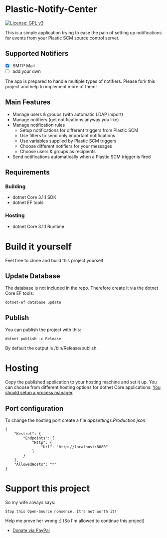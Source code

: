 # Plastic-Notify-Center
[![License: GPL v3](https://img.shields.io/badge/License-GPLv3-blue.svg)](https://www.gnu.org/licenses/gpl-3.0)

This is a simple application trying to ease the pain of setting up notifications for events from your Plastic SCM source control server.

## Supported Notifiers
- [x] SMTP Mail
- [ ] add your own

The app is prepared to handle multiple types of notifiers. Please fork this project and help to implement more of them!

## Main Features
- Manage users & groups (with automatic LDAP import)
- Manage notifiers (get notifications anyway you like)
- Manage notification rules
    - Setup notifications for different triggers from Plastic SCM
    - Use filters to send only important notifications
    - Use variables supplied by Plastic SCM triggers
    - Choose different notifiers for your messages
    - Choose users & groups as recipients
- Send notifications automatically when a Plastic SCM trigger is fired

## Requirements

### Building
- dotnet Core 3.1.1 SDK
- dotnet EF tools

### Hosting
- dotnet Core 3.1.1 Runtime

# Build it yourself
Feel free to clone and build this project yourself

## Update Database
The database is not included in the repo. Therefore create it via the dotnet Core EF tools:
```
dotnet-ef database update
```

## Publish
You can publish the project with this:
```
dotnet publish -c Release
```
By default the output is /bin/Release/publish.

# Hosting
Copy the published application to your hosting machine and set it up.
You can choose from different hosting options for dotnet Core applications:
[You should setup a process manager](https://docs.microsoft.com/en-us/aspnet/core/host-and-deploy/?view=aspnetcore-3.1#set-up-a-process-manager)

## Port configuration
To change the hosting port create a file *appsettings.Production.json*:
```
{
    "Kestrel": {
        "Endpoints": {
            "Http": {
                "Url": "http://localhost:8080"
            }
        }
    },
    "AllowedHosts": "*"
}
```

# Support this project
So my wife always says:
```
Stop this Open-Source nonsence. It's not worth it!
```
Help me prove her wrong ;] (So I'm allowed to continue this project)
- [Donate via PayPal](https://www.paypal.com/cgi-bin/webscr?cmd=_s-xclick&hosted_button_id=SECLTUNN2B776&source=url)
